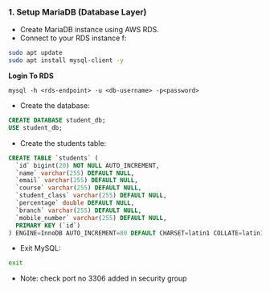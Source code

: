 


### 1. Setup MariaDB (Database Layer)

- Create MariaDB instance using AWS RDS.
- Connect to your RDS instance f:

```bash
sudo apt update
sudo apt install mysql-client -y
```
**Login To RDS**
````
mysql -h <rds-endpoint> -u <db-username> -p<password>
````

- Create the database:

```sql
CREATE DATABASE student_db;
USE student_db;
```

- Create the students table:

```sql
CREATE TABLE `students` (
  `id` bigint(20) NOT NULL AUTO_INCREMENT,
  `name` varchar(255) DEFAULT NULL,
  `email` varchar(255) DEFAULT NULL,
  `course` varchar(255) DEFAULT NULL,
  `student_class` varchar(255) DEFAULT NULL,
  `percentage` double DEFAULT NULL,
  `branch` varchar(255) DEFAULT NULL,
  `mobile_number` varchar(255) DEFAULT NULL,
  PRIMARY KEY (`id`)
) ENGINE=InnoDB AUTO_INCREMENT=80 DEFAULT CHARSET=latin1 COLLATE=latin1_swedish_ci;
```

- Exit MySQL:

```bash
exit
```



- Note: check port no 3306 added in security group


